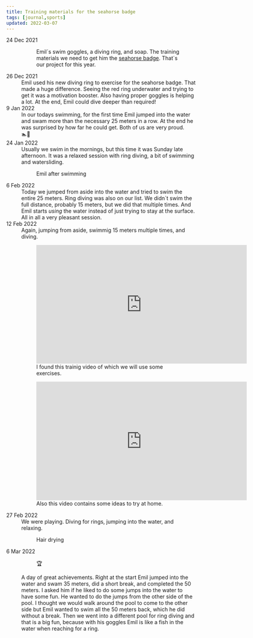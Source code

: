 ```yaml
---
title: Training materials for the seahorse badge
tags: [journal,sports]
updated: 2022-03-07
---
```

<div class="full-bleed flex justify-center justify-middle">
<dl class="inline-block timeline framed row">
  <dt>24 Dec 2021</dt>
  <dd><figure>
<img src="/img/journal/IMG_1581-sm.jpg" class="w-100" alt="">
<figcaption>Emil´s swim goggles, a diving ring, and soap. The training materials we need to get him the <a href="https://www.dsv.de/fitness-gesundheit/schwimmabzeichen/seepferdchen/">seahorse badge</a>. That´s our project for this year.</figcaption>
</figure>
</dd>
	<dt>26 Dec 2021</dt>
	<dd>Emil used his new diving ring to exercise for the seahorse badge. That made a huge difference. Seeing the red ring underwater and trying to get it was a motivation booster. Also having proper goggles is helping a lot. At the end, Emil could dive deeper than required!</dd>
	<dt>9 Jan 2022</dt>
	<dd>In our todays swimming, for the first time Emil jumped into the water and swam more than the necessary 25 meters in a row. At the end he was surprised by how far he could get. Both of us are very proud.<div class="larger">🏊🤸</div></dd>
	<dt>24 Jan 2022</dt>
	<dd>Usually we swim in the mornings, but this time it was Sunday late afternoon. It was a relaxed session with ring diving, a bit of swimming and watersliding.</dd>
	<dd>
	<figure>
		<img src="/img/journal/IMG_1637D-sm.jpg" class="w-100" alt="">
		<figcaption>Emil after swimming</figcaption>
	</figure>
	</dd>
	<dt>6 Feb 2022</dt>
	<dd>Today we jumped from aside into the water and tried to swim the entire 25 meters. Ring diving was also on our list. We didn´t swim the full distance, probably 15 meters, but we did that multiple times. And Emil starts <em>using</em> the water instead of just trying to stay at the surface. All in all a very pleasant session.</dd>
	<dt>12 Feb 2022</dt>
	<dd>Again, jumping from aside, swimmig 15 meters multiple times, and diving.</dd>
	<dd>
	<figure>
	<iframe width="560" height="315" src="https://www.youtube.com/embed/0poXfKr_WII" title="YouTube video player" frameborder="0" allow="accelerometer; autoplay; clipboard-write; encrypted-media; gyroscope; picture-in-picture" allowfullscreen></iframe>
	<figcaption>I found this trainig video of which we will use some exercises.</figcaption></figure>
	</dd>
	<dd>
	<figure>
	<iframe width="560" height="315" src="https://www.youtube.com/embed/j6F_n8njtYc" title="YouTube video player" frameborder="0" allow="accelerometer; autoplay; clipboard-write; encrypted-media; gyroscope; picture-in-picture" allowfullscreen></iframe>
	<figcaption>Also this video contains some ideas to try at home.</figcaption></figure>
	</dd>
	<dt>27 Feb 2022</dt>
	<dd>We were playing. Diving for rings, jumping into the water, and relaxing.</dd>
	<dd><figure>
		<img src="/img/journal/IMG_1735-sm.jpg" class="w-100" alt="">
		<figcaption>Hair drying</figcaption>
	</figure></dd>
	<dt>6 Mar 2022</td>
	<dd>
	<figure class="fs-3">
	🏆
	</figure>
	A day of great achievements. Right at the start Emil jumped into the water and swam 35 meters, did a short break, and completed the 50 meters. I asked him if he liked to do some jumps into the water to have some fun. He wanted to do the jumps from the other side of the pool. I thought we would walk around the pool to come to the other side but Emil wanted to swim all the 50 meters back, which he did without a break.
	Then we went into a different pool for ring diving and that is a big fun, because with his goggles Emil is like a fish in the water when reaching for a ring.</dd>
</dl>
</div>